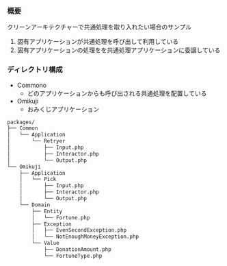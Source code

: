 ### 概要

クリーンアーキテクチャーで共通処理を取り入れたい場合のサンプル

1. 固有アプリケーションが共通処理を呼び出して利用している
1. 固有アプリケーションの処理をを共通処理アプリケーションに委譲している

### ディレクトリ構成

- Commono
    - どのアプリケーションからも呼び出される共通処理を配置している
- Omikuji
    - おみくじアプリケーション

```bash
packages/
├── Common
│   └── Application
│       └── Retryer
│           ├── Input.php
│           ├── Interactor.php
│           └── Output.php
└── Omikuji
    ├── Application
    │   └── Pick
    │       ├── Input.php
    │       ├── Interactor.php
    │       └── Output.php
    └── Domain
        ├── Entity
        │   └── Fortune.php
        ├── Exception
        │   ├── EvenSecondException.php
        │   └── NotEnoughMoneyException.php
        └── Value
            ├── DonationAmount.php
            └── FortuneType.php
```
